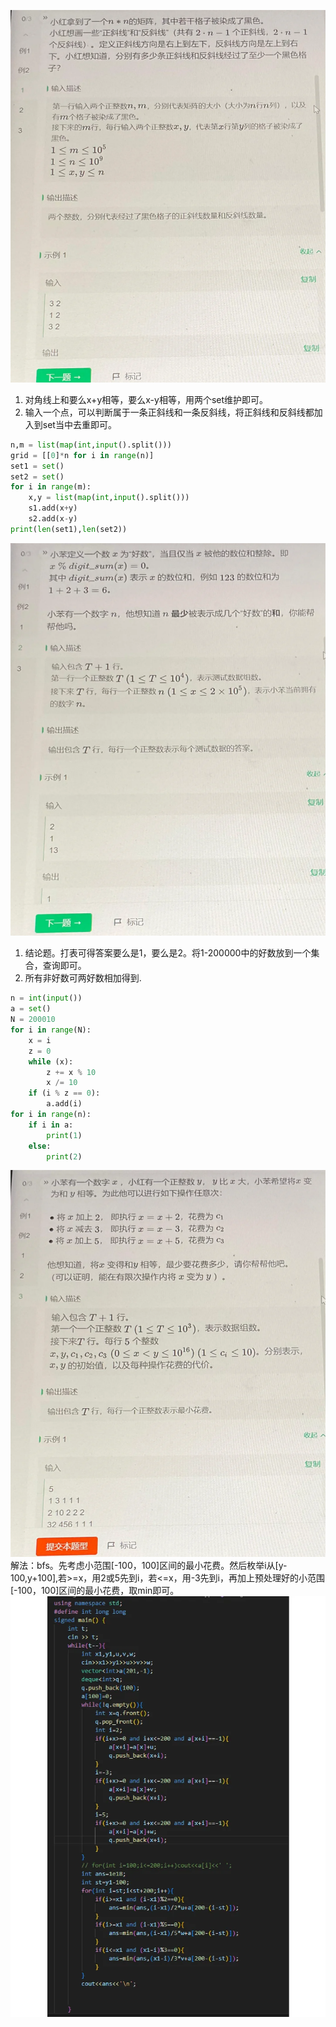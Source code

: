 ![Alt text](image.png)
1. 对角线上和要么x+y相等，要么x-y相等，用两个set维护即可。
2. 输入一个点，可以判断属于一条正斜线和一条反斜线，将正斜线和反斜线都加入到set当中去重即可。
```Python
n,m = list(map(int,input().split()))
grid = [[0]*n for i in range(n)]
set1 = set()
set2 = set()
for i in range(m):
    x,y = list(map(int,input().split()))
    s1.add(x+y)
    s2.add(x-y)
print(len(set1),len(set2))
```
![Alt text](image-1.png)
1. 结论题。打表可得答案要么是1，要么是2。将1-200000中的好数放到一个集合，查询即可。
2. 所有非好数可两好数相加得到.
```Python
n = int(input())
a = set()
N = 200010
for i in range(N):
    x = i
    z = 0
    while (x):
        z += x % 10
        x /= 10
    if (i % z == 0):
        a.add(i)
for i in range(n):
    if i in a:
        print(1)
    else:
        print(2)
```

![Alt text](image-2.png)
解法：bfs。先考虑小范围[-100，100]区间的最小花费。然后枚举i从[y-100,y+100],若>=x，用2或5先到i，若<=x，用-3先到i，再加上预处理好的小范围[-100，100]区间的最小花费，取min即可。
![Alt text](image-3.png)